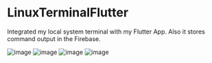 # LinuxTerminalFlutter

Integrated my local system terminal with my Flutter App.
Also it stores command output in the Firebase.

![image](https://user-images.githubusercontent.com/56602504/92990835-29002500-f4fd-11ea-91fb-e57752cfc2db.png)
![image](https://user-images.githubusercontent.com/56602504/92990860-49c87a80-f4fd-11ea-998b-90316ac30432.png)
![image](https://user-images.githubusercontent.com/56602504/92990870-5b118700-f4fd-11ea-9adf-372acd3665cf.png)
![image](https://user-images.githubusercontent.com/56602504/92990879-71b7de00-f4fd-11ea-92a9-6988d01ed15b.png)
